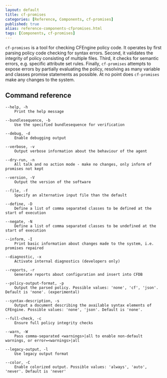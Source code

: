 ```yaml
---
layout: default
title: cf-promises
categories: [Reference, Components, cf-promises]
published: true
alias: reference-components-cfpromises.html
tags: [Components, cf-promises]
---
```


`cf-promises` is a  tool for checking CFEngine policy code. It operates by 
first parsing policy code checking for syntax errors. Second, it validates the 
integrity of policy consisting of multiple files. Third, it checks for 
semantic errors, e.g. specific attribute set rules. Finally, `cf-promises` 
attempts to expose errors by partially evaluating the policy, resolving as 
many variable and classes promise statements as possible. At no point does 
`cf-promises` make any changes to the system.

## Command reference

    --help, -h
        Print the help message

    --bundlesequence, -b
        Use the specified bundlesequence for verification

    --debug, -d
        Enable debugging output

    --verbose, -v
        Output verbose information about the behaviour of the agent

    --dry-run, -n
        All talk and no action mode - make no changes, only inform of promises not kept

    --version, -V
        Output the version of the software

    --file, -f
        Specify an alternative input file than the default

    --define, -D
        Define a list of comma separated classes to be defined at the start of execution

    --negate, -N
        Define a list of comma separated classes to be undefined at the start of execution

    --inform, -I
        Print basic information about changes made to the system, i.e. promises repaired

    --diagnostic, -x
        Activate internal diagnostics (developers only)

    --reports, -r
        Generate reports about configuration and insert into CFDB

    --policy-output-format, -p
        Output the parsed policy. Possible values: 'none', 'cf', 'json'. Default is 'none'. (experimental)

    --syntax-description, -s
        Output a document describing the available syntax elements of CFEngine. Possible values: 'none', 'json'. Default is 'none'.

    --full-check, -c
        Ensure full policy integrity checks

    --warn, -W
        Pass comma-separated <warnings>|all to enable non-default warnings, or error=<warnings>|all

    --legacy-output, -l
        Use legacy output format

    --color, -C
        Enable colorized output. Possible values: 'always', 'auto', 'never'. Default is 'never'
